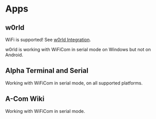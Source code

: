 # Apps

## w0rld

WiFi is supported! See [w0rld Integration](w0rld_integration.md).

w0rld is working with WiFiCom in serial mode on Windows but not on Android.

## Alpha Terminal and Serial

Working with WiFiCom in serial mode, on all supported platforms.

## A-Com Wiki

Working with WiFiCom in serial mode.
